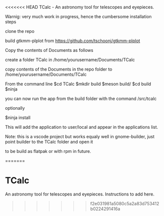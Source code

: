 <<<<<<< HEAD
TCalc - An astronomy tool for telescopes and eyepieces.

Warnig: very much work in progress, hence the cumbersome installation steps

clone the repo

build gtkmm-plplot from https://github.com/tschoonj/gtkmm-plplot


Copy the contents of Documents as follows

create a folder TCalc in /home/yourusername/Documents/TCalc

copy contents of the Documents in the repo folder to /home/yourusername/Documents/TCalc

From the command line 
$cd TCalc
$mkdir build
$meson build/
$cd build
$ninja

you can now run the app from the build folder with the command /src/tcalc

optionally 

$ninja install

This will add the application to user/local and appear in the applications list.

Note: this is a vscode project but works equaly well in gnome-builder, just point builder to the TCalc folder and open it

to be build as flatpak or with rpm in future.



=======
# TCalc
An astronomy tool for telescopes and eyepieces.
Instructions to add here.
>>>>>>> f2e031981a5080c5a2a83d753412b0224291416a
